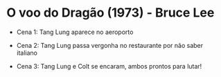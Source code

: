 # O voo do Dragão (1973) - Bruce Lee

- Cena 1: Tang Lung aparece no aeroporto

- Cena 2: Tang Lung passa vergonha no restaurante por não saber italiano

- Cena 3: Tang Lung e Colt se encaram, ambos prontos para lutar!
